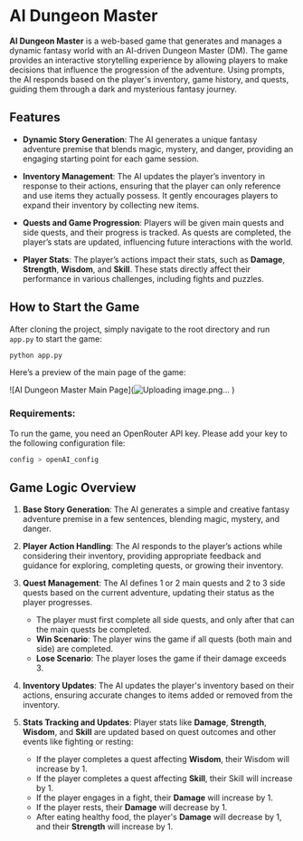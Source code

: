 # AI Dungeon Master

**AI Dungeon Master** is a web-based game that generates and manages a dynamic fantasy world with an AI-driven Dungeon Master (DM). The game provides an interactive storytelling experience by allowing players to make decisions that influence the progression of the adventure. Using prompts, the AI responds based on the player's inventory, game history, and quests, guiding them through a dark and mysterious fantasy journey.

## Features

- **Dynamic Story Generation**: The AI generates a unique fantasy adventure premise that blends magic, mystery, and danger, providing an engaging starting point for each game session.
  
- **Inventory Management**: The AI updates the player’s inventory in response to their actions, ensuring that the player can only reference and use items they actually possess. It gently encourages players to expand their inventory by collecting new items.

- **Quests and Game Progression**: Players will be given main quests and side quests, and their progress is tracked. As quests are completed, the player’s stats are updated, influencing future interactions with the world.

- **Player Stats**: The player’s actions impact their stats, such as **Damage**, **Strength**, **Wisdom**, and **Skill**. These stats directly affect their performance in various challenges, including fights and puzzles.

## How to Start the Game

After cloning the project, simply navigate to the root directory and run `app.py` to start the game:

```bash
python app.py
```
Here’s a preview of the main page of the game:

![AI Dungeon Master Main Page](![Uploading image.png…]()
)

### Requirements:
To run the game, you need an OpenRouter API key. Please add your key to the following configuration file:

```bash
config > openAI_config
```
## Game Logic Overview

1. **Base Story Generation**:
   The AI generates a simple and creative fantasy adventure premise in a few sentences, blending magic, mystery, and danger.

2. **Player Action Handling**:
   The AI responds to the player’s actions while considering their inventory, providing appropriate feedback and guidance for exploring, completing quests, or growing their inventory.

3. **Quest Management**:
   The AI defines 1 or 2 main quests and 2 to 3 side quests based on the current adventure, updating their status as the player progresses.
   
   - The player must first complete all side quests, and only after that can the main quests be completed.
   - **Win Scenario**: The player wins the game if all quests (both main and side) are completed.
   - **Lose Scenario**: The player loses the game if their damage exceeds 3.

4. **Inventory Updates**:
   The AI updates the player's inventory based on their actions, ensuring accurate changes to items added or removed from the inventory.

5. **Stats Tracking and Updates**:
   Player stats like **Damage**, **Strength**, **Wisdom**, and **Skill** are updated based on quest outcomes and other events like fighting or resting:

   - If the player completes a quest affecting **Wisdom**, their Wisdom will increase by 1.
   - If the player completes a quest affecting **Skill**, their Skill will increase by 1.
   - If the player engages in a fight, their **Damage** will increase by 1.
   - If the player rests, their **Damage** will decrease by 1.
   - After eating healthy food, the player's **Damage** will decrease by 1, and their **Strength** will increase by 1.

